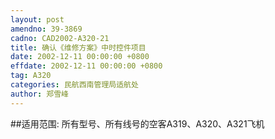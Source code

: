 ```yaml
---
layout: post
amendno: 39-3869
cadno: CAD2002-A320-21
title: 确认《维修方案》中时控件项目
date: 2002-12-11 00:00:00 +0800
effdate: 2002-12-11 00:00:00 +0800
tag: A320
categories: 民航西南管理局适航处
author: 郑雪峰
---
```


##适用范围:
所有型号、所有线号的空客A319、A320、A321飞机

